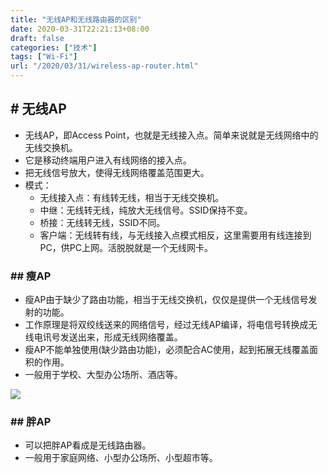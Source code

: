 ```yaml
---
title: "无线AP和无线路由器的区别"
date: 2020-03-31T22:21:13+08:00
draft: false
categories: ["技术"]
tags: ["Wi-Fi"]
url: "/2020/03/31/wireless-ap-router.html"
---
```


## # 无线AP

- 无线AP，即Access Point，也就是无线接入点。简单来说就是无线网络中的无线交换机。
- 它是移动终端用户进入有线网络的接入点。
- 把无线信号放大，使得无线网络覆盖范围更大。
- 模式：
  - 无线接入点：有线转无线，相当于无线交换机。
  - 中继：无线转无线，纯放大无线信号。SSID保持不变。
  - 桥接：无线转无线，SSID不同。
  - 客户端：无线转有线，与无线接入点模式相反，这里需要用有线连接到PC，供PC上网。活脱脱就是一个无线网卡。
  
  

### ## 瘦AP


  - 瘦AP由于缺少了路由功能，相当于无线交换机，仅仅是提供一个无线信号发射的功能。
  - 工作原理是将双绞线送来的网络信号，经过无线AP编译，将电信号转换成无线电讯号发送出来，形成无线网络覆盖。
  - 瘦AP不能单独使用(缺少路由功能)，必须配合AC使用，起到拓展无线覆盖面积的作用。
  - 一般用于学校、大型办公场所、酒店等。

![](/images/瘦AP.png)

### ## 胖AP

- 可以把胖AP看成是无线路由器。
- 一般用于家庭网络、小型办公场所、小型超市等。

